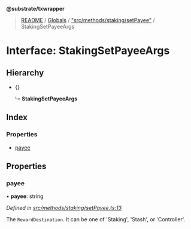**@substrate/txwrapper**

> [README](../README.md) / [Globals](../globals.md) / ["src/methods/staking/setPayee"](../modules/_src_methods_staking_setpayee_.md) / StakingSetPayeeArgs

# Interface: StakingSetPayeeArgs

## Hierarchy

* {}

  ↳ **StakingSetPayeeArgs**

## Index

### Properties

* [payee](_src_methods_staking_setpayee_.stakingsetpayeeargs.md#payee)

## Properties

### payee

•  **payee**: string

*Defined in [src/methods/staking/setPayee.ts:13](https://github.com/paritytech/txwrapper/blob/5c4d9c5/src/methods/staking/setPayee.ts#L13)*

The `RewardDestination`. It can be one of 'Staking', 'Stash', or 'Controller'.
